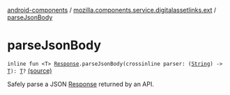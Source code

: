 [android-components](../index.md) / [mozilla.components.service.digitalassetlinks.ext](index.md) / [parseJsonBody](./parse-json-body.md)

# parseJsonBody

`inline fun <T> `[`Response`](../mozilla.components.concept.fetch/-response/index.md)`.parseJsonBody(crossinline parser: (`[`String`](https://kotlinlang.org/api/latest/jvm/stdlib/kotlin/-string/index.html)`) -> `[`T`](parse-json-body.md#T)`): `[`T`](parse-json-body.md#T)`?` [(source)](https://github.com/mozilla-mobile/android-components/blob/master/components/service/digitalassetlinks/src/main/java/mozilla/components/service/digitalassetlinks/ext/Response.kt#L13)

Safely parse a JSON [Response](../mozilla.components.concept.fetch/-response/index.md) returned by an API.

